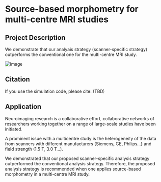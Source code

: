 # Source-based morphometry for multi-centre MRI studies
## Project Description

We demonstrate that our analyais strategy (scanner-specific strategy) outperforms the conventional one for the multi-centre MRI study. 

![image](resources/flowchart.bmp)

## Citation
If you use the simulation code, please cite: (TBD)

## Application 

Neuroimaging research is a collaborative effort, collaborative networks of researchers working together on a range of large-scale studies have been initiated.

A prominent issue with a multicentre study is the heterogeneity of the data from scanners with different manufacturers (Siemens, GE, Philips…) and field strength (1.5 T, 3.0 T…).

We demonstrated that our proposed scanner-specific analysis strategy outperformed the conventional analysis strategy. Therefore, the proposed analysis strategy is recommended when one applies source-based morphometry in a multi-centre MRI study.

